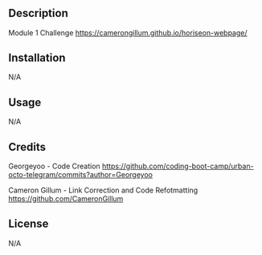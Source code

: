 # <Horiseon-Webpage>

## Description

Module 1 Challenge
https://camerongillum.github.io/horiseon-webpage/

## Installation

N/A

## Usage

N/A

## Credits
Georgeyoo - Code Creation
https://github.com/coding-boot-camp/urban-octo-telegram/commits?author=Georgeyoo

Cameron Gillum - Link Correction and Code Refotmatting
https://github.com/CameronGillum

## License

N/A
